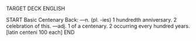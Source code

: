 TARGET DECK
ENGLISH

START
Basic
Centenary
Back: —n. (pl. -ies) 1 hundredth anniversary. 2 celebration of this. —adj. 1 of a centenary. 2 occurring every hundred years. [latin centeni 100 each]
END
